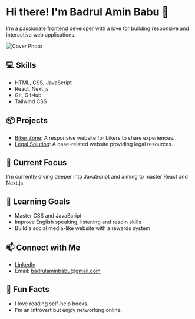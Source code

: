 # Hi there! I'm Badrul Amin Babu 👋
I'm a passionate frontend developer with a love for building responsive and interactive web applications.

![Cover Photo](https://media.licdn.com/dms/image/v2/D5616AQGSHHni8sm_dQ/profile-displaybackgroundimage-shrink_350_1400/profile-displaybackgroundimage-shrink_350_1400/0/1719347706064?e=1733961600&v=beta&t=vo3eePnJdZqsBQSGg2m3lR7eeGVlJA7XzpTRdIHwmq8)

## 💻 Skills
- HTML, CSS, JavaScript
- React, Next.js
- Git, GitHub
- Tailwind CSS

## 📦 Projects
- [Biker Zone](https://github.com/yourusername/biker-zone): A responsive website for bikers to share experiences.
- [Legal Solution](https://github.com/yourusername/legal-solution): A case-related website providing legal resources.

## 🔭 Current Focus
I'm currently diving deeper into JavaScript and aiming to master React and Next.js.

## 🌱 Learning Goals
- Master CSS and JavaScript
- Improve English speaking, listening and readin skills
- Build a social media-like website with a rewards system

## 📫 Connect with Me
- [LinkedIn](https://linkedin.com/in/amin-babu)
- Email: badrulaminbabu@gmail.com

## 🎉 Fun Facts
- I love reading self-help books.
- I'm an introvert but enjoy networking online.
